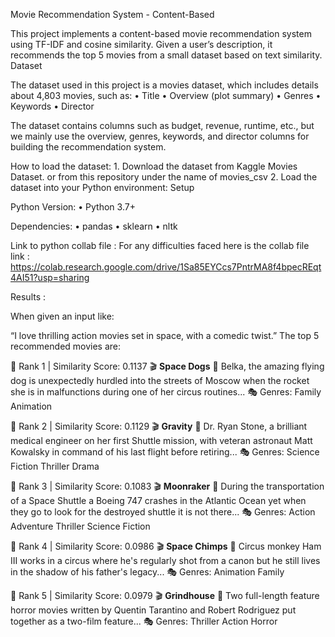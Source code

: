 Movie Recommendation System - Content-Based

This project implements a content-based movie recommendation system using TF-IDF and cosine similarity. Given a user’s description, it recommends the top 5 movies from a small dataset based on text similarity.
Dataset

The dataset used in this project is a movies dataset, which includes details about 4,803 movies, such as:
	•	Title
	•	Overview (plot summary)
	•	Genres
	•	Keywords
	•	Director

The dataset contains columns such as budget, revenue, runtime, etc., but we mainly use the overview, genres, keywords, and director columns for building the recommendation system.

How to load the dataset:
	1.	Download the dataset from Kaggle Movies Dataset. or from this repository under the name of movies_csv
	2.	Load the dataset into your Python environment:
 Setup

Python Version:
	•	Python 3.7+

 Dependencies:
	•	pandas
	•	sklearn
	•	nltk


Link to python collab file : For any difficulties faced here is the collab file link : https://colab.research.google.com/drive/1Sa85EYCcs7PntrMA8f4bpecREqt4AI51?usp=sharing
  
  Results :

When given an input like:

“I love thrilling action movies set in space, with a comedic twist.”
The top 5 recommended movies are:

🔹 Rank 1 | Similarity Score: 0.1137
🎬 **Space Dogs**
📖 Belka, the amazing flying dog is unexpectedly hurdled into the streets of Moscow when the rocket she is in malfunctions during one of her circus routines...
🎭 Genres: Family Animation

🔹 Rank 2 | Similarity Score: 0.1129
🎬 **Gravity**
📖 Dr. Ryan Stone, a brilliant medical engineer on her first Shuttle mission, with veteran astronaut Matt Kowalsky in command of his last flight before retiring...
🎭 Genres: Science Fiction Thriller Drama

🔹 Rank 3 | Similarity Score: 0.1083
🎬 **Moonraker**
📖 During the transportation of a Space Shuttle a Boeing 747 crashes in the Atlantic Ocean yet when they go to look for the destroyed shuttle it is not there...
🎭 Genres: Action Adventure Thriller Science Fiction

🔹 Rank 4 | Similarity Score: 0.0986
🎬 **Space Chimps**
📖 Circus monkey Ham III works in a circus where he's regularly shot from a canon but he still lives in the shadow of his father's legacy...
🎭 Genres: Animation Family

🔹 Rank 5 | Similarity Score: 0.0979
🎬 **Grindhouse**
📖 Two full-length feature horror movies written by Quentin Tarantino and Robert Rodriguez put together as a two-film feature...
🎭 Genres: Thriller Action Horror
